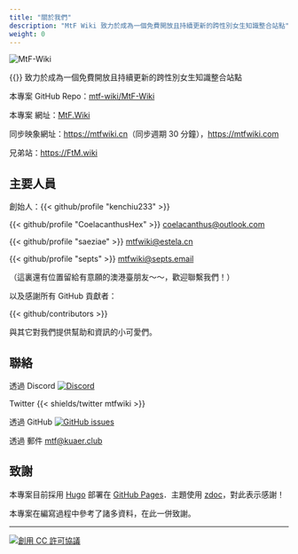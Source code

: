 ```yaml
---
title: "關於我們"
description: "MtF Wiki 致力於成為一個免費開放且持續更新的跨性別女生知識整合站點"
weight: 0
---
```


<link rel="stylesheet" href="https://cdn.jsdelivr.net/npm/bootstrap-icons@1.5.0/font/bootstrap-icons.css">

![MtF-Wiki](/new/mtf-wiki-long.svg)

{{<mtf-wiki>}} 致力於成為一個免費開放且持續更新的跨性別女生知識整合站點

本專案 <i class="bi bi-github"></i> GitHub Repo：[mtf-wiki/MtF-Wiki](https://github.com/mtf-wiki/MtF-Wiki)

本專案 <i class="bi bi-link-45deg"></i> 網址：[MtF.Wiki](https://mtf.wiki)

<i class="bi bi-link-45deg"></i> 同步映象網址：<https://mtfwiki.cn>（同步週期 30 分鐘），<https://mtfwiki.com>

兄弟站：<https://FtM.wiki>
## 主要人員

創始人：{{< github/profile "kenchiu233" >}}

{{< github/profile "CoelacanthusHex" >}}&nbsp;<coelacanthus@outlook.com>

{{< github/profile "saeziae" >}}&nbsp;<mtfwiki@estela.cn>

{{< github/profile "septs" >}}&nbsp;<mtfwiki@septs.email>

（這裏還有位置留給有意願的澳港臺朋友～～，歡迎聯繫我們！）

以及感謝所有 GitHub 貢獻者：

{{< github/contributors >}}

與其它對我們提供幫助和資訊的小可愛們。

## 聯絡

透過 Discord [![Discord][shields/discord]](https://233.plus/discord)

Twitter {{< shields/twitter mtfwiki >}}

透過 GitHub [![GitHub issues][shields/github]](https://github.com/mtf-wiki/MtF-Wiki/issues/new)

透過 郵件 <mtf@kuaer.club>

[shields/discord]: https://img.shields.io/discord/883004164760801320?style=flat-square
[shields/github]: https://img.shields.io/github/issues/mtf-wiki/MtF-Wiki?style=flat-square

## 致謝

本專案目前採用 [Hugo][hugo-url] 部署在 [GitHub Pages][pages-url]．主題使用 [zdoc][zdoc-url]，對此表示感謝！

本專案在編寫過程中參考了諸多資料，在此一併致謝。

---

[![創用 CC 許可協議](https://i.creativecommons.org/l/by-sa/4.0/88x31.png)](https://creativecommons.org/licenses/by-sa/4.0/)

[hugo-url]: https://github.com/gohugoio/hugo
[zdoc-url]: https://github.com/zzossig/hugo-theme-zdoc
[pages-url]: https://pages.github.com
